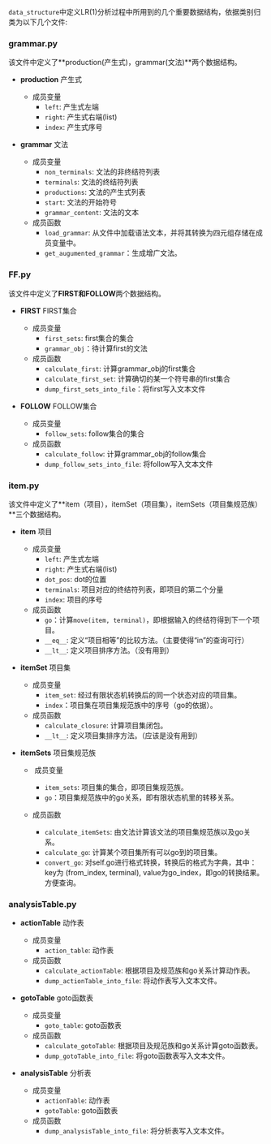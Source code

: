 `data_structure`中定义LR(1)分析过程中所用到的几个重要数据结构，依据类别归类为以下几个文件:

### grammar.py

该文件中定义了**production(产生式)，grammar(文法)**两个数据结构。

+ **production** 产生式
  + 成员变量
    +  `left`: 产生式左端
    + `right`: 产生式右端(list)
    + `index`: 产生式序号



+ **grammar** 文法
  + 成员变量 
    + `non_terminals`: 文法的非终结符列表
    + `terminals`: 文法的终结符列表
    + `productions`: 文法的产生式列表
    + `start`: 文法的开始符号
    + `grammar_content`: 文法的文本
  + 成员函数 
    + `load_grammar`: 从文件中加载语法文本，并将其转换为四元组存储在成员变量中。
    + `get_augumented_grammar`：生成增广文法。



### FF.py

该文件中定义了**FIRST和FOLLOW**两个数据结构。

+ **FIRST** FIRST集合
  + 成员变量 
    + `first_sets`: first集合的集合
    + `grammar_obj`：待计算first的文法
  + 成员函数 
    + `calculate_first`: 计算grammar_obj的first集合
    + `calculate_first_set`: 计算确切的某一个符号串的first集合
    + `dump_first_sets_into_file`：将first写入文本文件



+ **FOLLOW** FOLLOW集合
  + 成员变量 
    + `follow_sets`: follow集合的集合
  + 成员函数 
    + `calculate_follow`: 计算grammar_obj的follow集合
    + `dump_follow_sets_into_file`: 将follow写入文本文件



### item.py

该文件中定义了**item（项目），itemSet（项目集），itemSets（项目集规范族）**三个数据结构。

+ **item** 项目
  + 成员变量 
    + `left`: 产生式左端
    + `right`: 产生式右端(list)
    + `dot_pos`: dot的位置
    + `terminals`: 项目对应的终结符列表，即项目的第二个分量
    + `index`: 项目的序号
  + 成员函数 
    + `go`：计算`move(item, terminal)`，即根据输入的终结符得到下一个项目。
    + `__eq__`: 定义“项目相等”的比较方法。（主要使得“in”的查询可行）
    + `__lt__`: 定义项目排序方法。（没有用到）



+ **itemSet** 项目集
  + 成员变量 
    + `item_set`: 经过有限状态机转换后的同一个状态对应的项目集。
    + `index`：项目集在项目集规范族中的序号（go的依据）。
  + 成员函数
    + `calculate_closure`: 计算项目集闭包。
    + `__lt__`: 定义项目集排序方法。（应该是没有用到）




+ **itemSets** 项目集规范族

  + ​	成员变量 
    + `item_sets`: 项目集的集合，即项目集规范族。
    + `go`：项目集规范族中的go关系，即有限状态机里的转移关系。

  + 成员函数
    + `calculate_itemSets`: 由文法计算该文法的项目集规范族以及go关系。
    + `calculate_go`: 计算某个项目集所有可以go到的项目集。
    + `convert_go`: 对self.go进行格式转换，转换后的格式为字典，其中：key为 (from_index, terminal), value为go_index，即go的转换结果。方便查询。


### analysisTable.py
+ **actionTable** 动作表
  + 成员变量 
    + `action_table`: 动作表
  + 成员函数 
    + `calculate_actionTable`: 根据项目及规范族和go关系计算动作表。
    + `dump_actionTable_into_file`: 将动作表写入文本文件。

+ **gotoTable** goto函数表
  + 成员变量
    + `goto_table`: goto函数表
  + 成员函数
    + `calculate_gotoTable`: 根据项目及规范族和go关系计算goto函数表。
    + `dump_gotoTable_into_file`: 将goto函数表写入文本文件。

+ **analysisTable** 分析表
  + 成员变量
    + `actionTable`: 动作表
    + `gotoTable`: goto函数表
  + 成员函数
    + `dump_analysisTable_into_file`: 将分析表写入文本文件。